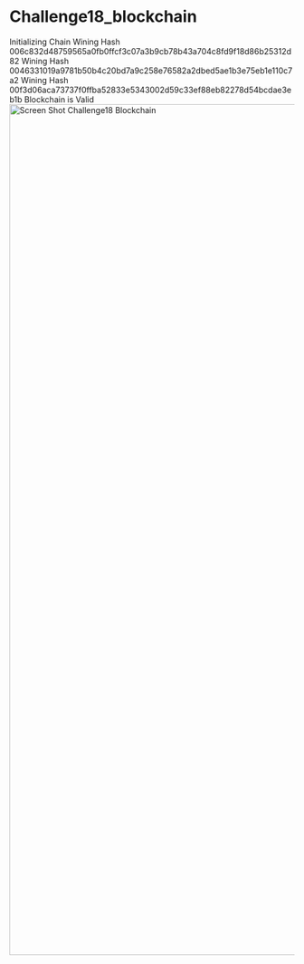# Challenge18_blockchain

Initializing Chain
Wining Hash 006c832d48759565a0fb0ffcf3c07a3b9cb78b43a704c8fd9f18d86b25312d82
Wining Hash 0046331019a9781b50b4c20bd7a9c258e76582a2dbed5ae1b3e75eb1e110c7a2
Wining Hash 00f3d06aca73737f0ffba52833e5343002d59c33ef88eb82278d54bcdae3eb1b
Blockchain is Valid
<img width="1504" alt="Screen Shot Challenge18 Blockchain" src="https://user-images.githubusercontent.com/24577930/164955772-47094a0f-b1a3-4a38-9ed9-9780c978f5e3.png">
